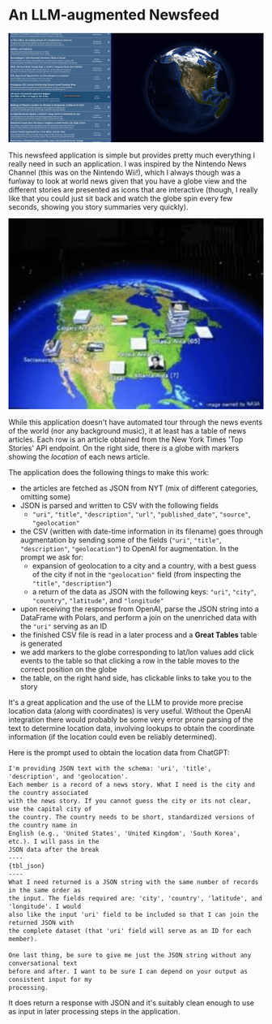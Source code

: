 # An LLM-augmented Newsfeed

![View of Application](application_view.png)

This newsfeed application is simple but provides pretty much everything I really need in such an application.
I was inspired by the Nintendo News Channel (this was on the Nintendo Wii!), which I always though was a fun\way to look at world news given that you have a globe view and the different stories are presented as icons that
are interactive (though, I really like that you could just sit back and watch the globe spin every few seconds,
showing you story summaries very quickly).

![Nintendo News Channel, the inspiration for this](nintendo_news_channel.png)

While this application doesn't have automated tour through the news events of the world (nor any background music),
it at least has a table of news articles. Each row is an article obtained from the New York Times
'Top Stories' API endpoint. On the right side, there *is* a globe with markers showing the
*location* of each news article.

The application does the following things to make this work:

- the articles are fetched as JSON from NYT (mix of different categories, omitting some)
- JSON is parsed and written to CSV with the following fields
    * `"uri"`, `"title"`, `"description"`, `"url"`, `"published_date"`, `"source"`, `"geolocation"`
- the CSV (written with date-time information in its filename) goes through augmentation by sending some of the fields (`"uri"`, `"title"`, `"description"`, `"geolocation"`) to OpenAI for augmentation. In the prompt we ask for:
    * expansion of geolocation to a city and a country, with a best guess of the city if not in the `"geolocation"` field (from inspecting the `"title"`, `"description"`)
    * a return of the data as JSON with the following keys: `"uri"`, `"city"`, `"country"`, `"latitude"`, and `"longitude"`
- upon receiving the response from OpenAI, parse the JSON string into a DataFrame with Polars, and perform a join on the unenriched data with the `"uri"` serving as an ID
- the finished CSV file is read in a later process and a **Great Tables** table is generated
- we add markers to the globe corresponding to lat/lon values add click events to the table so that clicking a row in the table moves to the correct position on the globe
- the table, on the right hand side, has clickable links to take you to the story

It's a great application and the use of the LLM to provide more precise location data (along with coordinates) is very useful. Without the OpenAI integration there would probably be some very error prone parsing of the text to determine location data, involving lookups to obtain the coordinate information (if the location could even be reliably determined).

Here is the prompt used to obtain the location data from ChatGPT:

```
I'm providing JSON text with the schema: 'uri', 'title', 'description', and 'geolocation'.
Each member is a record of a news story. What I need is the city and the country associated
with the news story. If you cannot guess the city or its not clear, use the capital city of
the country. The country needs to be short, standardized versions of the country name in
English (e.g., 'United States', 'United Kingdom', 'South Korea', etc.). I will pass in the
JSON data after the break
----
{tbl_json}
----
What I need returned is a JSON string with the same number of records in the same order as
the input. The fields required are: 'city', 'country', 'latitude', and 'longitude'. I would
also like the input 'uri' field to be included so that I can join the returned JSON with
the complete dataset (that 'uri' field will serve as an ID for each member).

One last thing, be sure to give me just the JSON string without any conversational text
before and after. I want to be sure I can depend on your output as consistent input for my
processing.
```

It does return a response with JSON and it's suitably clean enough to use as input in later
processing steps in the application.
